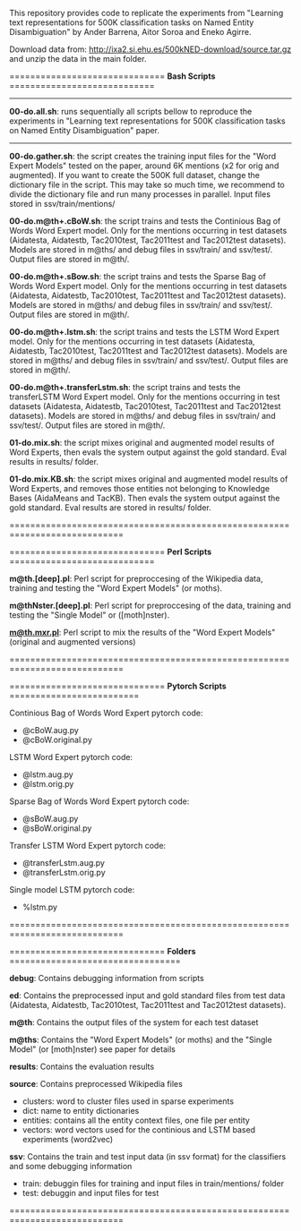 This repository provides code to replicate the experiments from
"Learning text representations for 500K classification tasks on Named
Entity Disambiguation" by Ander Barrena, Aitor Soroa and Eneko Agirre.

Download data from:
http://ixa2.si.ehu.es/500kNED-download/source.tar.gz and unzip the
data in the main folder.

============================== **Bash Scripts** ============================

 ************************************************************************
 **00-do.all.sh**: runs sequentially all scripts bellow to reproduce the
 experiments in "Learning text representations for 500K classification
 tasks on Named Entity Disambiguation" paper.
 ************************************************************************

 **00-do.gather.sh**: the script creates the training input files for the
 "Word Expert Models" tested on the paper, around 6K mentions (x2 for
 orig and augmented). If you want to create the 500K full dataset,
 change the dictionary file in the script. This may take so much time,
 we recommend to divide the dictionary file and run many processes in
 parallel. Input files stored in ssv/train/mentions/

 **00-do.m@th+.cBoW.sh**: the script trains and tests the Continious Bag
 of Words Word Expert model. Only for the mentions occurring in test
 datasets (Aidatesta, Aidatestb, Tac2010test, Tac2011test and
 Tac2012test datasets). Models are stored in m@ths/ and debug files in
 ssv/train/ and ssv/test/. Output files are stored in m@th/.

 **00-do.m@th+.sBow.sh**: the script trains and tests the Sparse Bag of
 Words Word Expert model. Only for the mentions occurring in test
 datasets (Aidatesta, Aidatestb, Tac2010test, Tac2011test and
 Tac2012test datasets). Models are stored in m@ths/ and debug files in
 ssv/train/ and ssv/test/. Output files are stored in m@th/.

 **00-do.m@th+.lstm.sh**: the script trains and tests the LSTM Word Expert
 model. Only for the mentions occurring in test datasets (Aidatesta,
 Aidatestb, Tac2010test, Tac2011test and Tac2012test datasets). Models
 are stored in m@ths/ and debug files in ssv/train/ and
 ssv/test/. Output files are stored in m@th/.

 **00-do.m@th+.transferLstm.sh**: the script trains and tests the
 transferLSTM Word Expert model. Only for the mentions occurring in
 test datasets (Aidatesta, Aidatestb, Tac2010test, Tac2011test and
 Tac2012test datasets). Models are stored in m@ths/ and debug files in
 ssv/train/ and ssv/test/. Output files are stored in m@th/.

 **01-do.mix.sh**: the script mixes original and augmented model results
 of Word Experts, then evals the system output against the gold
 standard. Eval results in results/ folder.

 **01-do.mix.KB.sh**: the script mixes original and augmented model
 results of Word Experts, and removes those entities not belonging to
 Knowledge Bases (AidaMeans and TacKB). Then evals the system output
 against the gold standard. Eval results are stored in results/
 folder.

============================================================================

============================== **Perl Scripts** ============================

 **m@th.[deep].pl**: Perl script for preproccesing of the Wikipedia data,
 training and testing the "Word Expert Models" (or moths).

 **m@thNster.[deep].pl**: Perl script for preproccesing of the data,
 training and testing the "Single Model" or ([moth]nster).

 **m@th.mxr.pl**: Perl script to mix the results of the "Word Expert
 Models" (original and augmented versions)

============================================================================

============================== **Pytorch Scripts** =========================

 Continious Bag of Words Word Expert pytorch code:
  - @cBoW.aug.py
  - @cBoW.original.py

 LSTM Word Expert pytorch code:
  - @lstm.aug.py
  - @lstm.orig.py

 Sparse Bag of Words Word Expert pytorch code:
  - @sBoW.aug.py
  - @sBoW.original.py

 Transfer LSTM Word Expert pytorch code:
  - @transferLstm.aug.py
  - @transferLstm.orig.py

 Single model LSTM pytorch code:
  - %lstm.py

============================================================================

============================== **Folders** =================================

 **debug**: Contains debugging information from scripts

 **ed**: Contains the preprocessed input and gold standard files from test
 data (Aidatesta, Aidatestb, Tac2010test, Tac2011test and Tac2012test
 datasets).

 **m@th**: Contains the output files of the system for each test dataset

 **m@ths**: Contains the "Word Expert Models" (or moths) and the "Single
 Model" (or [moth]nster) see paper for details

 **results**: Contains the evaluation results

 **source**: Contains preprocessed Wikipedia files
  - clusters: word to cluster files used in sparse experiments
  - dict: name to entity dictionaries
  - entities: contains all the entity context files, one file per
    entity
  - vectors: word vectors used for the continious and LSTM based
    experiments (word2vec)

 **ssv**: Contains the train and test input data (in ssv format) for
 the classifiers and some debugging information

  - train: debuggin files for training and input files in
    train/mentions/ folder
  - test: debuggin and input files for test

============================================================================
